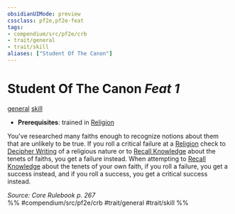 ```yaml
---
obsidianUIMode: preview
cssclass: pf2e,pf2e-feat
tags:
- compendium/src/pf2e/crb
- trait/general
- trait/skill
aliases: ["Student Of The Canon"]
---
```

# Student Of The Canon  *Feat 1*  
[general](rules/traits/general.md)  [skill](rules/traits/skill.md)  

- **Prerequisites**: trained in [Religion](compendium/skills.md#Religion)

You've researched many faiths enough to recognize notions about them that are unlikely to be true. If you roll a critical failure at a [Religion](compendium/skills.md#Religion) check to [Decipher Writing](rules/actions/decipher-writing.md) of a religious nature or to [Recall Knowledge](rules/actions/recall-knowledge.md) about the tenets of faiths, you get a failure instead. When attempting to [Recall Knowledge](rules/actions/recall-knowledge.md) about the tenets of your own faith, if you roll a failure, you get a success instead, and if you roll a success, you get a critical success instead.

*Source: Core Rulebook p. 267*  
%% #compendium/src/pf2e/crb #trait/general #trait/skill %%
